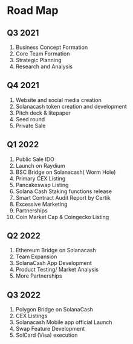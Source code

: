# Road Map

## Q3 2021

1. Business Concept Formation
2. Core Team Formation
3. Strategic Planning
4. Research and Analysis

## Q4 2021

1. Website and social media creation
2. Solanacash token creation and development
3. Pitch deck & litepaper
4. Seed round
5. Private Sale

## Q1 2022

1. Public Sale IDO
2. Launch on Raydium
3. BSC Bridge on Solanacash( Worm Hole)
4. Primary CEX Listing
5. Pancakeswap Listing
6. Solana Cash Staking functions release
7. Smart Contract Audit Report by Certik
8. Excessive Marketing
9. Partnerships
10. Coin Market Cap & Coingecko Listing

## Q2 2022

1. Ethereum Bridge on Solanacash
2. Team Expansion
3. SolanaCash App Development
4. Product Testing/ Market Analysis
5. More Partnerships

## Q3 2022

1. Polygon Bridge on SolanaCash
2. CEX Listings
3. Solanacash Mobile app official Launch
4. Swap Feature Development
5. SolCard (Visa) execution
